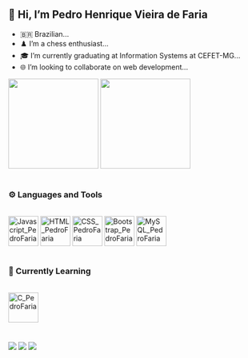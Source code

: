 ## 👋 Hi, I’m Pedro Henrique Vieira de Faria
- 🇧🇷 Brazilian...
- ♟️ I’m a chess enthusiast...
- 🎓 I’m currently graduating at Information Systems at CEFET-MG...
- 🌐 I’m looking to collaborate on web development...


<div>
<img height="180em" src ="https://github-readme-stats.vercel.app/api?username=PedroFaria1904&show_icons=true&theme=dark"/>
<img height="180em" src ="https://github-readme-stats.vercel.app/api/top-langs/?username=PedroFaria1904&layout=compact&theme=dark"/>
</div>

#

### ⚙️ Languages and Tools

<div style="display: inline_block"><br>
  <img align="center" alt="Javascript_PedroFaria" height="60" width="60" src="https://cdn.jsdelivr.net/gh/devicons/devicon/icons/javascript/javascript-original.svg">  
  <img align="center" alt="HTML_PedroFaria" height="60" width="60" src="https://cdn.jsdelivr.net/gh/devicons/devicon/icons/html5/html5-original-wordmark.svg">  
  <img align="center" alt="CSS_PedroFaria" height="60" width="60" src="https://cdn.jsdelivr.net/gh/devicons/devicon/icons/css3/css3-original-wordmark.svg">
  <img align="center" alt="Bootstrap_PedroFaria" height="60" width="60" src="https://cdn.jsdelivr.net/gh/devicons/devicon/icons/bootstrap/bootstrap-original.svg">
  <img align="center" alt="MySQL_PedroFaria" height="60" width="60" src= "https://cdn.jsdelivr.net/gh/devicons/devicon/icons/mysql/mysql-original.svg">
</div>

#

### 📖 Currently Learning

<div style="display: inline_block"><br>
  <img align="center" alt="C_PedroFaria" height="60" width="60" src="https://cdn.jsdelivr.net/gh/devicons/devicon/icons/c/c-original.svg">  
</div>

#

<a href="https://instagram.com/pfaria1904" target="_blank"><img src="https://img.shields.io/badge/-Instagram-%23E4405F?style=for-the-badge&logo=instagram&logoColor=white" target="_blank"></a>
<a href = "mailto:pfaria1904@gmail.com"><img src="https://img.shields.io/badge/-Gmail-%23333?style=for-the-badge&logo=gmail&logoColor=white" target="_blank"></a>
<a href="https://www.linkedin.com/in/pedro-henrique-vieira-de-faria-866644268/" target="_blank"><img src="https://img.shields.io/badge/-LinkedIn-%230077B5?style=for-the-badge&logo=linkedin&logoColor=white" target="_blank"></a> 

<!---
PedroFaria1904/PedroFaria1904 is a ✨ special ✨ repository because its `README.md` (this file) appears on your GitHub profile.
You can click the Preview link to take a look at your changes.
--->
